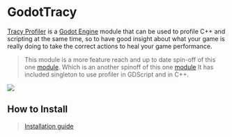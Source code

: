 # GodotTracy

[Tracy Profiler](https://github.com/wolfpld/tracy) is a [Godot Engine](https://github.com/godotengine/godot) module that can be used to profile C++ and scripting at the same time, so to have good insight about what your game is really doing to take the correct actions to heal your game performance.

> This module is a more feature reach and up to date spin-off of this one [module](https://github.com/Pineapple/GodotTracy).
> Which is an another spinoff of this one [module](https://github.com/AndreaCatania/godot_tracy)
> It has included singleton to use profiler in GDScript and in C++.

![](godot_tracy_sample.gif)

## How to Install
> [Installation guide](doc/guide.md)
